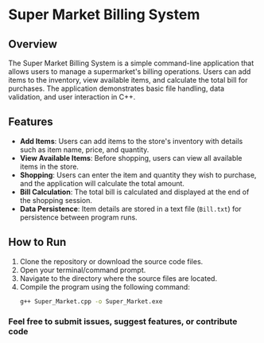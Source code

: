 # Super Market Billing System

## Overview
The Super Market Billing System is a simple command-line application that allows users to manage a supermarket's billing operations. Users can add items to the inventory, view available items, and calculate the total bill for purchases. The application demonstrates basic file handling, data validation, and user interaction in C++.

## Features
- **Add Items**: Users can add items to the store's inventory with details such as item name, price, and quantity.
- **View Available Items**: Before shopping, users can view all available items in the store.
- **Shopping**: Users can enter the item and quantity they wish to purchase, and the application will calculate the total amount.
- **Bill Calculation**: The total bill is calculated and displayed at the end of the shopping session.
- **Data Persistence**: Item details are stored in a text file (`Bill.txt`) for persistence between program runs.

## How to Run
1. Clone the repository or download the source code files.
2. Open your terminal/command prompt.
3. Navigate to the directory where the source files are located.
4. Compile the program using the following command:
   ```bash
   g++ Super_Market.cpp -o Super_Market.exe
   
### Feel free to submit issues, suggest features, or contribute code
